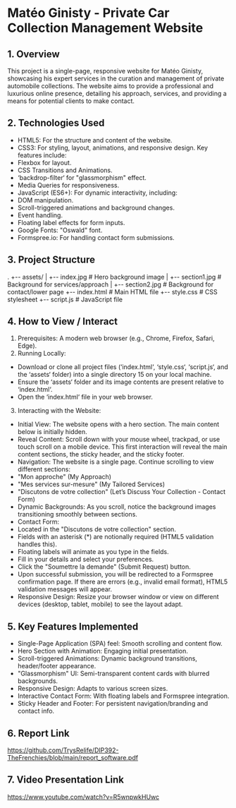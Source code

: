 # Matéo Ginisty - Private Car Collection Management Website
## 1. Overview
This project is a single-page, responsive website for Matéo Ginisty,
showcasing his expert services in the curation and management of
private automobile collections. The website aims to provide a
professional and luxurious online presence, detailing his approach,
services, and providing a means for potential clients to make contact.
## 2. Technologies Used
* HTML5: For the structure and content of the website.
* CSS3: For styling, layout, animations, and responsive design.
Key features include:
* Flexbox for layout.
* CSS Transitions and Animations.
* ‘backdrop-filter‘ for "glassmorphism" effect.
* Media Queries for responsiveness.
* JavaScript (ES6+): For dynamic interactivity, including:
* DOM manipulation.
* Scroll-triggered animations and background changes.
* Event handling.
* Floating label effects for form inputs.
* Google Fonts: "Oswald" font.
* Formspree.io: For handling contact form submissions.
## 3. Project Structure
.
+-- assets/
| +-- index.jpg # Hero background image
| +-- section1.jpg # Background for services/approach
| +-- section2.jpg # Background for contact/lower page
+-- index.html # Main HTML file
+-- style.css # CSS stylesheet
+-- script.js # JavaScript file
## 4. How to View / Interact
1. Prerequisites: A modern web browser (e.g., Chrome, Firefox,
Safari, Edge).
2. Running Locally:
* Download or clone all project files (‘index.html‘, ‘style.css‘,
‘script.js‘, and the ‘assets‘ folder) into a single directory
15
on your local machine.
* Ensure the ‘assets‘ folder and its image contents are present
relative to ‘index.html‘.
* Open the ‘index.html‘ file in your web browser.
3. Interacting with the Website:
* Initial View: The website opens with a hero section. The main
content below is initially hidden.
* Reveal Content: Scroll down with your mouse wheel, trackpad,
or use touch scroll on a mobile device. This first interaction
will reveal the main content sections, the sticky header, and
the sticky footer.
* Navigation: The website is a single page. Continue scrolling
to view different sections:
* "Mon approche" (My Approach)
* "Mes services sur-mesure" (My Tailored Services)
* "Discutons de votre collection" (Let’s Discuss Your
Collection - Contact Form)
* Dynamic Backgrounds: As you scroll, notice the background
images transitioning smoothly between sections.
* Contact Form:
* Located in the "Discutons de votre collection" section.
* Fields with an asterisk (*) are notionally required (HTML5
validation handles this).
* Floating labels will animate as you type in the fields.
* Fill in your details and select your preferences.
* Click the "Soumettre la demande" (Submit Request) button.
* Upon successful submission, you will be redirected to a
Formspree confirmation page. If there are errors (e.g.,
invalid email format), HTML5 validation messages will appear.
* Responsive Design: Resize your browser window or view on
different devices (desktop, tablet, mobile) to see the layout
adapt.
## 5. Key Features Implemented
* Single-Page Application (SPA) feel: Smooth scrolling and content flow.
* Hero Section with Animation: Engaging initial presentation.
* Scroll-triggered Animations: Dynamic background transitions,
header/footer appearance.
* "Glassmorphism" UI: Semi-transparent content cards with blurred
backgrounds.
* Responsive Design: Adapts to various screen sizes.
* Interactive Contact Form: With floating labels and Formspree
integration.
* Sticky Header and Footer: For persistent navigation/branding and
contact info.

## 6. Report Link
https://github.com/TrysRelife/DIP392-TheFrenchies/blob/main/report_software.pdf

## 7. Video Presentation Link
https://www.youtube.com/watch?v=R5wnpwkHUwc

